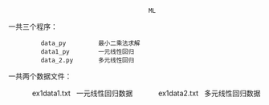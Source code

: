                                            ML
                                          
  一共三个程序：
            
             data_py         最小二乘法求解
             data1_py        一元线性回归
             data_2.py       多元线性回归
             
        
  一共两个数据文件：
  
             ex1data1.txt    一元线性回归数据
             ex1data2.txt    多元线性回归数据
